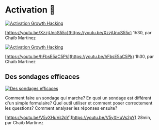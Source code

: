 # Activation 🎯

[![Activation Growth Hacking](https://img.youtube.com/vi/XzzjUncS55c/0.jpg)](https://youtu.be/XzzjUncS55c)

[https://youtu.be/XzzjUncS55c](https://youtu.be/XzzjUncS55c) 1h30, par Chaïb Martinez

[![Activation Growth Hacking](https://img.youtube.com/vi/hFbsE5aC5Pk/0.jpg)](https://youtu.be/hFbsE5aC5Pk)

[https://youtu.be/hFbsE5aC5Pk](https://youtu.be/hFbsE5aC5Pk) 1h30, par Chaïb Martinez

## Des sondages efficaces

[![Des sondages efficaces](https://camo.githubusercontent.com/6367807d5fcb031cf1bedc962c3db94c23693a09/68747470733a2f2f696d672e796f75747562652e636f6d2f76692f56357958487556733270592f302e6a7067)](https://youtu.be/V5yXHuVs2pY)

Comment faire un sondage qui marche? En quoi un sondage est différent d'un simple formulaire? Quel outil utiliser et comment poser correctement les questions? Comment analyser les réponses ensuite?

[https://youtu.be/V5yXHuVs2pY](https://youtu.be/V5yXHuVs2pY) 28min, par Chaïb Martinez

